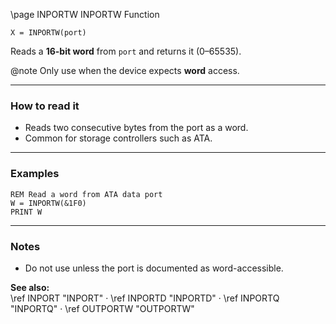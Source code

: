 \page INPORTW INPORTW Function
```basic
X = INPORTW(port)
```

Reads a **16-bit word** from `port` and returns it (0–65535).


@note Only use when the device expects **word** access.

---

### How to read it

- Reads two consecutive bytes from the port as a word.
- Common for storage controllers such as ATA.

---

### Examples
```basic
REM Read a word from ATA data port
W = INPORTW(&1F0)
PRINT W
```

---

### Notes
- Do not use unless the port is documented as word-accessible.

**See also:**  
\ref INPORT "INPORT" · \ref INPORTD "INPORTD" · \ref INPORTQ "INPORTQ" · \ref OUTPORTW "OUTPORTW"